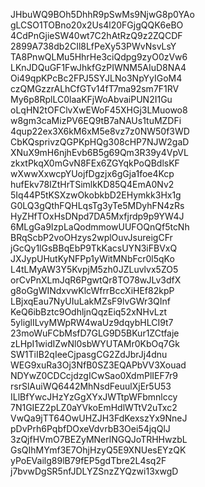 JHbuWQ9BOh5DhhR9pSwMs9NjwG8p0YAo
gLCSO1TOBno20x2Us4l20FGjgQQK6eBO
4CdPnGjieSW40wt7C2hAtRzQ9z2ZQCDF
2899A738db2CIl8LfPeXy53PWvNsvLsY
TA8PnwQLMu5HhrHe3ciQdpg9zyO0zVw6
LKnJDQuGF1FwJhkfGzPIWNM5AIuD8NA4
Oi49qpKPcBc2FPJ5SYJLNo3NpYyIGoM4
czQMGzzrALhCfGTv14fT7ma92sm7F1RV
My6p8RplLC0laaKFjWoAbvaiPUN2I1Gu
oLqHN2tOFClvXwEWoF45XHGj3LMuowo8
w8gm3caMizPV6EQ9tB7aNAUs1tuMZDFi
4qup22ex3X6kM6xM5e8vz7z0NW50f3WD
CbKQsprivzQGPKpHQg308cHP7NJW2gaD
XNuX9mH6njhEvb6B5g69Qm3R39y4VpVL
zkxtPkqX0mGvN8FEx6ZGYqkPoQBdlsKF
wXwwXxwcpYUojfDgzjx6gGja1foe4Kcp
hufEkv78IZtHrTSimlkKD85Q4EmA0Nv2
5Iq44P5tKSXzwOkobkbD2EHymkk3Hx1g
G0LQ3gQthFQHLqsTg3yTe5MDyhFN4zRs
HyZHfTOxHsDNpd7DA5Mxfjrdp9p9YW4J
6MLgGa9IzpLaQodmmowUUFOQnQf5tcNh
BRqScbP2voOHzys2wplOuvJsureigCFr
jGcQy1lGsBBqEbP9TkKacsUYN3iFBVxQ
JXJypUHutKyNFPp1yWitMNbFcr0l5qKo
L4tLMyAW3Y5KvpjM5zh0JZLuvlvx5ZO5
orCvPnXLmJqR6PgwtQr8TO78wJLv3dfX
g8oGgWINdxvwKlcWfrrBccXiHEf82kpP
LBjxqEau7NyUIuLakMZsF9lvGWr3QInf
KeQ6ibBztc9OdhljnQqzEiq52xNHvLzt
5yliglILvyMWpRW4waUz9dqybHLCI9t7
23moWuFCbMsfD7GLG9D5BKur1ZCtfaje
zLHpI1widIZwNl0sbWYUTAMr0KbOq7Gk
SW1TiIB2qIeeCjpasgCG2ZdJbrJj4dnu
WEG9xuRa3Oj3NfB0SZ3EQAPbVV3Xouad
NDYwZ0CDCcjdzgICwSao0XdmPlIEF7r9
rsrSlAuiWQ6442MhNsdFeuulXjEr5U53
ILlBfYwcJHzYzGgXYxJWTtpWFbmnlccy
7N1GIEZ2pLZ0aYVkoEmHdlWTtV2uTxc2
VwQa9jTT64OwUHZJH3FdKexszYx9NneJ
pDvPrh6PqbfDOxeVdvrbB3Oei54jqQlJ
3zQjfHVmO7BEZyMNerlNGQJoTRHHwzbL
GsQIhMYmf3E7OhjHzyQ5E9XNUesEYzQK
yPoEVailg89lB79fEP5gdTbre2L4sq2F
j7bvwDgSR5nfJDLYZSnzZYQzwi13xwgD
